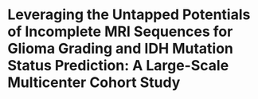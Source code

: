# Leveraging the Untapped Potentials of Incomplete MRI Sequences for Glioma Grading and IDH Mutation Status Prediction: A Large-Scale Multicenter Cohort Study
